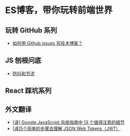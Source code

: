 # ES博客，带你玩转前端世界
## 玩转 GitHub 系列
  - [如何用 Github issues 写技术博客？](https://github.com/george-es/Blog/issues/2)
## JS 刨根问底
  - [防抖和节流](https://github.com/george-es/Blog/issues/3)
## React 踩坑系列
## 外文翻译
  - [[译] Google JavaScript 风格指南中 13 个值得注意的细节](https://github.com/george-es/Blog/issues/4)
  - [[译]5个简单的步骤去理解 JSON Web Tokens（JWT）](https://github.com/george-es/Blog/issues/5)
